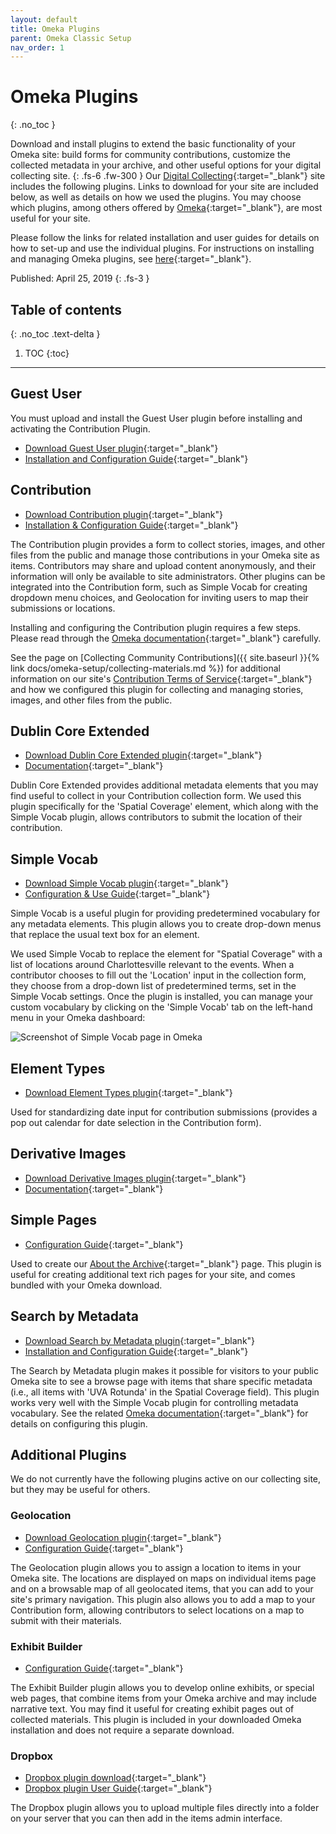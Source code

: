 ```yaml
---
layout: default
title: Omeka Plugins
parent: Omeka Classic Setup
nav_order: 1
---
```


# Omeka Plugins
{: .no_toc }

Download and install plugins to extend the basic functionality of your Omeka site: build forms for community contributions, customize the collected metadata in your archive, and other useful options for your digital collecting site.
{: .fs-6 .fw-300 }
Our [Digital Collecting](http://digitalcollecting.lib.virginia.edu/rally/){:target="_blank"} site includes the following plugins. Links to download for your site are included below, as well as details on how we used the plugins. You may choose which plugins, among others offered by [Omeka](https://omeka.org/classic/plugins/){:target="_blank"}, are most useful for your site.

Please follow the links for related installation and user guides for details on how to set-up and use the individual plugins. For instructions on installing and managing Omeka plugins, see [here](https://omeka.org/classic/docs/Admin/Adding_and_Managing_Plugins/){:target="_blank"}.


Published: April 25, 2019
{: .fs-3 }

## Table of contents
{: .no_toc .text-delta }

1. TOC
{:toc}

---

## Guest User
You must upload and install the Guest User plugin before installing and activating the Contribution Plugin.

- [Download Guest User plugin](https://omeka.org/classic/plugins/GuestUser/){:target="_blank"}
- [Installation and Configuration Guide](https://omeka.org/classic/docs/Plugins/GuestUser/){:target="_blank"}

## Contribution

- [Download Contribution plugin](https://omeka.org/classic/plugins/Contribution/){:target="_blank"}
- [Installation & Configuration Guide](https://omeka.org/classic/docs/Plugins/Contribution/){:target="_blank"}

The Contribution plugin provides a form to collect stories, images, and other files from the public and manage those contributions in your Omeka site as items. Contributors may share and upload content anonymously, and their information will only be available to site administrators. Other plugins can be integrated into the Contribution form, such as Simple Vocab for creating dropdown menu choices, and Geolocation for inviting users to map their submissions or locations.

Installing and configuring the Contribution plugin requires a few steps. Please read through the [Omeka documentation](https://omeka.org/classic/docs/Plugins/Contribution/){:target="_blank"} carefully.

See the page on [Collecting Community Contributions]({{ site.baseurl }}{% link docs/omeka-setup/collecting-materials.md %}) for additional information on our site's [Contribution Terms of Service](http://digitalcollecting.lib.virginia.edu/rally/contribution/terms){:target="_blank"} and how we configured this plugin for collecting and managing stories, images, and other files from the public.

## Dublin Core Extended

- [Download Dublin Core Extended plugin](https://omeka.org/classic/plugins/DublinCoreExtended/){:target="_blank"}
- [Documentation](https://omeka.org/classic/docs/Plugins/DublinCoreExtended/){:target="_blank"}

Dublin Core Extended provides additional metadata elements that you may find useful to collect in your Contribution collection form. We used this plugin specifically for the 'Spatial Coverage' element, which along with the Simple Vocab plugin, allows contributors to submit the location of their contribution.

## Simple Vocab

- [Download Simple Vocab plugin](https://omeka.org/classic/plugins/SimpleVocab/){:target="_blank"}
- [Configuration & Use Guide](https://omeka.org/classic/docs/Plugins/SimpleVocab/){:target="_blank"}

Simple Vocab is a useful plugin for providing predetermined vocabulary for any metadata elements. This plugin allows you to create drop-down menus that replace the usual text box for an element. 

We used Simple Vocab to replace the element for "Spatial Coverage" with a list of locations around Charlottesville relevant to the events. When a contributor chooses to fill out the 'Location' input in the collection form, they choose from a drop-down list of predetermined terms, set in the Simple Vocab settings. Once the plugin is installed, you can manage your custom vocabulary by clicking on the 'Simple Vocab' tab on the left-hand menu in your Omeka dashboard:

![Screenshot of Simple Vocab page in Omeka](https://raw.githubusercontent.com/scholarslab/digital-collect-toolkit/master/assets/images/simple-vocab.png) 

## Element Types

- [Download Element Types plugin](https://omeka.org/classic/plugins/ElementTypes/){:target="_blank"}

Used for standardizing date input for contribution submissions (provides a pop out calendar for date selection in the Contribution form).

## Derivative Images

- [Download Derivative Images plugin](https://omeka.org/classic/plugins/DerivativeImages/){:target="_blank"}
- [Documentation](https://omeka.org/classic/docs/Plugins/DerivativeImages/){:target="_blank"}

## Simple Pages

- [Configuration Guide](https://omeka.org/classic/docs/Plugins/SimplePages/){:target="_blank"}

Used to create our [About the Archive](http://digitalcollecting.lib.virginia.edu/rally/about){:target="_blank"} page. This plugin is useful for creating additional text rich pages for your site, and comes bundled with your Omeka download.

## Search by Metadata

- [Download Search by Metadata plugin](https://omeka.org/classic/plugins/SearchByMetadata/){:target="_blank"}
- [Installation and Configuration Guide](https://omeka.org/classic/docs/Plugins/SearchByMetadata/){:target="_blank"}

The Search by Metadata plugin makes it possible for visitors to your public Omeka site to see a browse page with items that share specific metadata (i.e., all items with 'UVA Rotunda' in the Spatial Coverage field). This plugin works very well with the Simple Vocab plugin for controlling metadata vocabulary. See the related [Omeka documentation](https://omeka.org/classic/docs/Plugins/SearchByMetadata/){:target="_blank"} for details on configuring this plugin.

## Additional Plugins

We do not currently have the following plugins active on our collecting site, but they may be useful for others.

### Geolocation

- [Download Geolocation plugin](https://omeka.org/classic/plugins/Geolocation/){:target="_blank"}
- [Configuration Guide](https://omeka.org/classic/docs/Plugins/Geolocation/){:target="_blank"}

The Geolocation plugin allows you to assign a location to items in your Omeka site. The locations are displayed on maps on individual items page and on a browsable map of all geolocated items, that you can add to your site's primary navigation. This plugin also allows you to add a map to your Contribution form, allowing contributors to select locations on a map to submit with their materials.  

### Exhibit Builder

- [Configuration Guide](https://omeka.org/classic/docs/Plugins/ExhibitBuilder/){:target="_blank"}

The Exhibit Builder plugin allows you to develop online exhibits, or special web pages, that combine items from your Omeka archive and may include narrative text. You may find it useful for creating exhibit pages out of collected materials. This plugin is included in your downloaded Omeka installation and does not require a separate download.

### Dropbox 

- [Dropbox plugin download](https://omeka.org/classic/plugins/Dropbox/){:target="_blank"}
- [Dropbox plugin User Guide](https://omeka.org/classic/docs/Plugins/Dropbox/){:target="_blank"}

The Dropbox plugin allows you to upload multiple files directly into a folder on your server that you can then add in the items admin interface. 